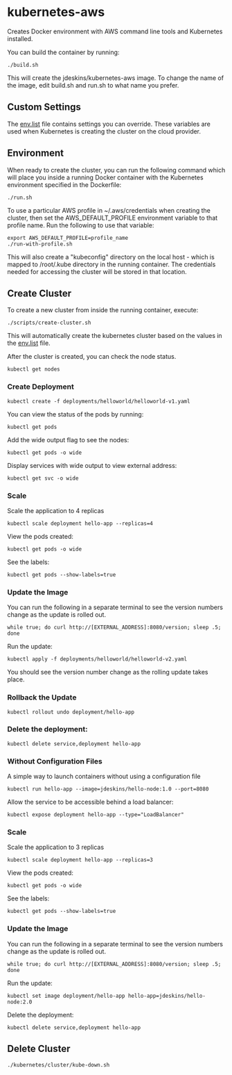 # kubernetes-aws

Creates Docker environment with AWS command line tools and Kubernetes installed.

You can build the container by running:

```
./build.sh
```

This will create the jdeskins/kubernetes-aws image.  To change the name of the image, edit build.sh and run.sh
to what name you prefer.

## Custom Settings

The [env.list](env.list) file contains settings you can override.  These variables are used when Kubernetes is creating
the cluster on the cloud provider.


## Environment

When ready to create the cluster, you can run the following command which will place you inside a running
Docker container with the Kubernetes environment specified in the Dockerfile:

```
./run.sh
```

To use a particular AWS profile in ~/.aws/credentials when creating the cluster, then set the 
AWS_DEFAULT_PROFILE environment variable to that profile name.  Run the following to use that variable:
```
export AWS_DEFAULT_PROFILE=profile_name
./run-with-profile.sh
```

This will also create a "kubeconfig" directory on the local host - which is mapped to /root/.kube directory 
in the running container.  The credentials needed for accessing the cluster will be stored in that location.


## Create Cluster
 
To create a new cluster from inside the running container, execute:
```
./scripts/create-cluster.sh
```
 
This will automatically create the kubernetes cluster based on the values in the [env.list](env.list) file.

After the cluster is created, you can check the node status.
```
kubectl get nodes
```


### Create Deployment

```
kubectl create -f deployments/helloworld/helloworld-v1.yaml
```

You can view the status of the pods by running:
```
kubectl get pods
```

Add the wide output flag to see the nodes:
```
kubectl get pods -o wide
```

Display services with wide output to view external address:
```
kubectl get svc -o wide
```

### Scale

Scale the application to 4 replicas
```
kubectl scale deployment hello-app --replicas=4
```

View the pods created:
```
kubectl get pods -o wide
```

See the labels:
```
kubectl get pods --show-labels=true
```

### Update the Image

You can run the following in a separate terminal to see the version numbers change as the update is rolled out.
```
while true; do curl http://[EXTERNAL_ADDRESS]:8080/version; sleep .5; done
```

Run the update:
```
kubectl apply -f deployments/helloworld/helloworld-v2.yaml
```

You should see the version number change as the rolling update takes place.

### Rollback the Update
```
kubectl rollout undo deployment/hello-app
```

### Delete the deployment:
```
kubectl delete service,deployment hello-app
```


### Without Configuration Files
A simple way to launch containers without using a configuration file
```
kubectl run hello-app --image=jdeskins/hello-node:1.0 --port=8080
```

Allow the service to be accessible behind a load balancer:
```
kubectl expose deployment hello-app --type="LoadBalancer"
```

### Scale

Scale the application to 3 replicas
```
kubectl scale deployment hello-app --replicas=3
```

View the pods created:
```
kubectl get pods -o wide
```

See the labels:
```
kubectl get pods --show-labels=true
```

### Update the Image

You can run the following in a separate terminal to see the version numbers change as the update is rolled out.
```
while true; do curl http://[EXTERNAL_ADDRESS]:8080/version; sleep .5; done
```

Run the update:
```
kubectl set image deployment/hello-app hello-app=jdeskins/hello-node:2.0
```

Delete the deployment:
```
kubectl delete service,deployment hello-app
```

## Delete Cluster
```
./kubernetes/cluster/kube-down.sh
```
